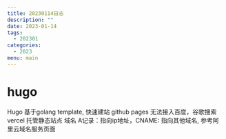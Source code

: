 ```yaml
---
title: 20230114日志
description: ""
date: 2023-01-14
tags:
  - 202301
categories:
  - 2023
menu: main
---
```


# hugo

Hugo 基于golang template, 快速建站
github pages 无法接入百度，谷歌搜索
vercel 托管静态站点
域名 A记录：指向ip地址，CNAME: 指向其他域名, 参考阿里云域名服务页面
